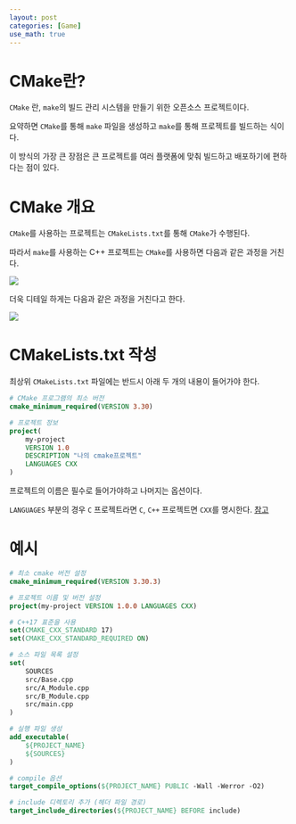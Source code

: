 ```yaml
---
layout: post
categories: [Game]
use_math: true
---
```


# CMake란?

`CMake` 란, `make`의 빌드 관리 시스템을 만들기 위한 오픈소스 프로젝트이다.

요약하면 `CMake`를 통해 `make` 파일을 생성하고 `make`를 통해 프로젝트를 빌드하는 식이다.

이 방식의 가장 큰 장점은 큰 프로젝트를 여러 플랫폼에 맞춰 빌드하고 배포하기에 편하다는 점이 있다.

# CMake 개요

`CMake`를 사용하는 프로젝트는 `CMakeLists.txt`를 통해 `CMake`가 수행된다.

따라서 `make`를 사용하는 C++ 프로젝트는 `CMake`를 사용하면 다음과 같은 과정을 거친다.

![](/images/cmake.png)

더욱 디테일 하게는 다음과 같은 과정을 거친다고 한다.

![](/images/cmake_detail.png)

# CMakeLists.txt 작성

최상위 `CMakeLists.txt` 파일에는 반드시 아래 두 개의 내용이 들어가야 한다.

```cmake
# CMake 프로그램의 최소 버전
cmake_minimum_required(VERSION 3.30)

# 프로젝트 정보
project(
	my-project
    VERSION 1.0
    DESCRIPTION "나의 cmake프로젝트"
    LANGUAGES CXX
)
```

프로젝트의 이름은 필수로 들어가야하고 나머지는 옵션이다.

`LANGUAGES` 부분의 경우 `C` 프로젝트라면 `C`, `C++` 프로젝트면 `CXX`를 명시한다. [참고](https://cmake.org/cmake/help/latest/command/project.html)

# 예시

```cmake
# 최소 cmake 버전 설정
cmake_minimum_required(VERSION 3.30.3)

# 프로젝트 이름 및 버전 설정
project(my-project VERSION 1.0.0 LANGUAGES CXX)

# C++17 표준을 사용
set(CMAKE_CXX_STANDARD 17)
set(CMAKE_CXX_STANDARD_REQUIRED ON)

# 소스 파일 목록 설정
set(
    SOURCES
    src/Base.cpp
    src/A_Module.cpp
    src/B_Module.cpp
    src/main.cpp
)

# 실행 파일 생성
add_executable(
    ${PROJECT_NAME}
    ${SOURCES}
)

# compile 옵션
target_compile_options(${PROJECT_NAME} PUBLIC -Wall -Werror -O2)

# include 디렉토리 추가 (헤더 파일 경로)
target_include_directories(${PROJECT_NAME} BEFORE include)
```